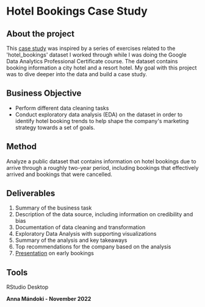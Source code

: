 # Hotel Bookings Case Study

## About the project

This [case study](https://github.com/annamandoki/hotel_bookings_case_study/blob/main/hotel_bookings_case_study.md) was inspired by a series of exercises related to the 'hotel_bookings' dataset I worked through while I was doing the Google Data Analytics Professional Certificate course. The dataset contains booking information a city hotel and a resort hotel. My goal with this project was to dive deeper into the data and build a case study.

## Business Objective

* Perform different data cleaning tasks
* Conduct exploratory data analysis (EDA) on the dataset in order to identify hotel booking trends to help shape the company's marketing strategy towards a set of goals.

## Method

Analyze a public dataset that contains information on hotel bookings due to arrive through a roughly two-year period, including bookings that effectively arrived and bookings that were cancelled.

## Deliverables

1. Summary of the business task
2. Description of the data source, including information on credibility and bias
3. Documentation of data cleaning and transformation
4. Exploratory Data Analysis with supporting visualizations
5. Summary of the analysis and key takeaways
6. Top recommendations for the company based on the analysis
7. [Presentation](https://github.com/annamandoki/hotel_bookings_case_study/blob/main/Presentation_Hotel%20_Bookings%20_Early_Bookings.pdf) on early bookings

## Tools

RStudio Desktop

**Anna Mándoki - November 2022**